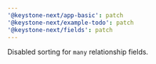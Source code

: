```yaml
---
'@keystone-next/app-basic': patch
'@keystone-next/example-todo': patch
'@keystone-next/fields': patch
---
```


Disabled sorting for `many` relationship fields.
